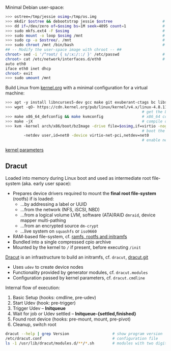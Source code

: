 

Minimal Debian user-space:

```bash
>>> ostree=/tmp/jessie osimg=/tmp/os.img
>>> mkdir $ostree && debootstrap jessie $ostree                      # minimal Debian user-space
>>> dd if=/dev/zero of=$osimg bs=1M seek=4095 count=1                # crate an disk image file
>>> sudo mkfs.ext4 -F $osimg                                         # initialize a file-system
>>> sudo mount -o loop $osimg /mnt                                   # mount the disk image
>>> sudo cp -a $ostree/. /mnt                                        # copy user-space
>>> sudo chroot /mnt /bin/bash                                       # in order to modify the disk image
## -- Modify the user-space image with chroot -- ##
chroot> sed -i '/^root/ { s/:x:/::/ }' /etc/passwd                   # make root passwordless 
chroot> cat /etc/network/interfaces.d/eth0                           # enable networking
auto eth0
iface eth0 inet dhcp
chroot> exit
>>> sudo umount /mnt
```

Build Linux from [kernel.org](https://www.kernel.org/) with a minimal configuration for a virtual machine:

```bash
>>> apt -y install libncurses5-dev gcc make git exuberant-ctags bc libssl-dev 
>>> wget -qO- https://cdn.kernel.org/pub/linux/kernel/v4.x/linux-4.8.11.tar.xz | tar -xvJ
                                                            # get the Linux kernel source code
>>> make x86_64_defconfig && make kvmconfig                 # x86_64 confgiuration with KVM support
>>> make -jX                                                # compile on multi-core
>>> kvm -kernel arch/x86/boot/bzImage -drive file=$osimg,if=virtio -nographic -append "console=ttyS0 root=/dev/vda rw"
                                                            # boot the kernel
        -netdev user,id=net0 -device virtio-net-pci,netdev=net0
                                                            # enable networking
```
[kernel parameters](https://www.kernel.org/doc/Documentation/kernel-parameters.txt)

## Dracut

Loaded into memory during Linux boot and used as intermediate root file-system (aka. early user space):

* Prepares device drivers required to mount the **final root file-system** (rootfs) if is loaded:
  - ...by addressing a label or UUID
  - ...from the network (NFS, iSCSI, NBD)
  - ...from a logical volume LVM, software (ATA)RAID `dmraid`, device mapper multi-pathing
  - ...from an encrypted source `dm-crypt`
  - ...live system on `squashfs` or `iso9660`
* RAM-based file-system, cf. [ramfs, rootfs and initramfs](https://www.kernel.org/doc/Documentation/filesystems/ramfs-rootfs-initramfs.txt)
* Bundled into a single compressed cpio archive
* Mounted by the kernel to `/` if present, before executing `/init` 

[Dracut](https://dracut.wiki.kernel.org) is an infrastructure to build an initramfs, cf. `dracut`, [dracut.git](http://git.kernel.org/cgit/boot/dracut/dracut.git)

* Uses `udev` to create device nodes
* Functionality provided by generator modules, cf. `dracut.modules`
* Configuration passed by kernel parameters, cf. `dracut.cmdline`

Internal flow of execution:

1. Basic Setup (hooks: cmdline, pre-udev)
2. Start Udev (hook: pre-trigger)
3. Trigger Udev – **Initqueue**
4. Wait for job or Udev settled – **Initqueue-{settled,finished}**
5. Found root device (hooks: pre-mount, mount, pre-pivot)
6. Cleanup, switch root

```bash
dracut --help | grep Version                   # show program version
/etc/dracut.conf                               # configuration file
ls -1 /usr/lib/dracut/modules.d/**/*.sh        # modules with two digit numeric prefix, run in ascending sort order
```






